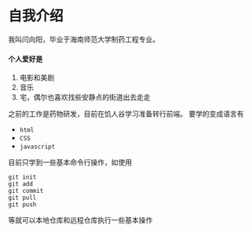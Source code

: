 # 自我介绍
我叫闫向阳，毕业于海南师范大学制药工程专业。

#### 个人爱好是
1. 电影和美剧
2. 音乐
3. 宅，偶尔也喜欢找些安静点的街道出去走走

之前的工作是药物研发，目前在饥人谷学习准备转行前端。
要学的变成语言有
* `html`
* `CSS`
* `javascript`

目前只学到一些基本命令行操作，如使用
```
git init
git add
git commit
git pull
git push
```
等就可以本地仓库和远程仓库执行一些基本操作